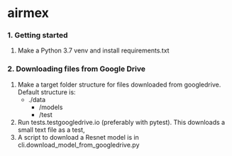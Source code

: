 # airmex

### 1. Getting started
1. Make a Python 3.7 venv and install requirements.txt

### 2. Downloading files from Google Drive

1. Make a target folder structure for files downloaded from googledrive. Default structure is:
    - ./data
      - /models
      - /test
2. Run tests.testgoogledrive.io (preferably with pytest). This downloads a small text file as a test,
3. A script to download a Resnet model is in cli.download_model_from_googledrive.py
